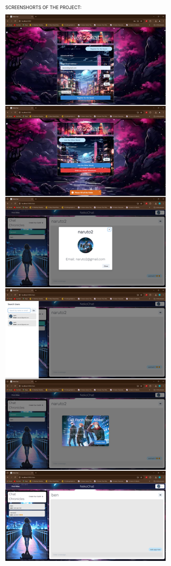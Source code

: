 


SCREENSHORTS OF THE PROJECT:


![](frontend/Screenshot%20(7263).png)
![](frontend/Screenshot%20(7268).png)
![](frontend/Screenshot%20(7269).png)
![](frontend/Screenshot%20(7270).png)
![](frontend/Screenshot%20(7271).png)
![](frontend/Screenshot%20(7272).png)

 







